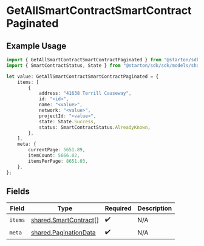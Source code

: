 # GetAllSmartContractSmartContractPaginated

## Example Usage

```typescript
import { GetAllSmartContractSmartContractPaginated } from "@starton/sdk/sdk/models/operations";
import { SmartContractStatus, State } from "@starton/sdk/sdk/models/shared";

let value: GetAllSmartContractSmartContractPaginated = {
    items: [
        {
            address: "41638 Terrill Causeway",
            id: "<id>",
            name: "<value>",
            network: "<value>",
            projectId: "<value>",
            state: State.Success,
            status: SmartContractStatus.AlreadyKnown,
        },
    ],
    meta: {
        currentPage: 5651.89,
        itemCount: 5666.02,
        itemsPerPage: 8651.03,
    },
};
```

## Fields

| Field                                                                 | Type                                                                  | Required                                                              | Description                                                           |
| --------------------------------------------------------------------- | --------------------------------------------------------------------- | --------------------------------------------------------------------- | --------------------------------------------------------------------- |
| `items`                                                               | [shared.SmartContract](../../../sdk/models/shared/smartcontract.md)[] | :heavy_check_mark:                                                    | N/A                                                                   |
| `meta`                                                                | [shared.PaginationData](../../../sdk/models/shared/paginationdata.md) | :heavy_check_mark:                                                    | N/A                                                                   |